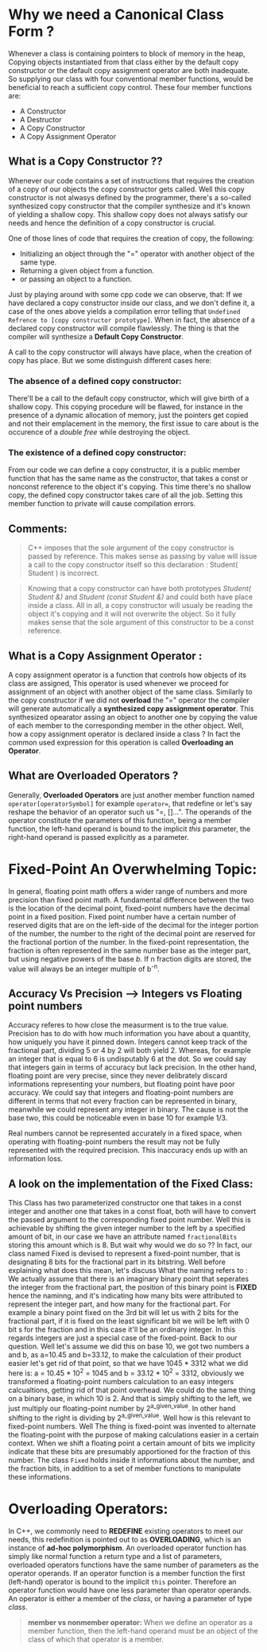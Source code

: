 # Why we need a Canonical Class Form ?
Whenever a class is containing pointers to block of memory in the heap, Copying objects instantiated from that class either by the default copy constructor or the default copy assignment operator are both inadequate. So supplying our class with four conventional member functions, would be beneficial to reach a sufficient copy control. These four member functions are:
* A Constructor 
* A Destructor
* A Copy Constructor
* A Copy Assignment Operator

## What is a Copy Constructor ??

Whenever our code contains a set of instructions that requires the creation of a copy of our objects the copy constructor gets called. Well this copy constructor is not alwasys defined by the programmer, there's a so-called synthesized copy constructor that the compiler synthesize and it's known of yielding a shallow copy. This shallow copy does not always satisfy our needs and hence the definition of a copy constructor is crucial.

One of those lines of code that requires the creation of copy, the following:
* Initializing an object through the "=" operator with another object of the same type.
* Returning a given object from a function.
* or passing an object to a function.

Just by playing around with some cpp code we can observe, that: 
If we have declared a copy constructor inside our class, and we don't define it, a case of the ones above yields a compilation error telling that `Undefined Refrence to [copy constructor prototype]`. When in fact, the absence of a declared copy constructor will compile flawlessly. The thing is that the compiler will synthesize a **Default Copy Constructor**. 

A call to the copy constructor will always have place, when the creation of copy has place. But we some distinguish different cases here:
### The absence of a defined copy constructor:
There'll be a call to the default copy constructor, which will give birth of a shallow copy. This copying procedure will be flawed, for instance in the presence of a dynamic allocation of memory, just the pointers get copied and not their emplacement in the memory, the first issue to care about is the occurence of a *double free* while destroying the object.
### The existence of a defined copy constructor:
From our code we can define a copy constructor, it is a public member function that has the same name as the constructor, that takes a const or nonconst reference to the object it's copying. This time there's no shallow copy, the defined copy constructor takes care of all the job. Setting this member function to private will cause compilation errors.

## Comments:
> C++ imposes that the sole argument of the copy constructor is passed by reference. This makes sense as passing by value will issue a call to the copy constructor itself so this declaration : Student( Student ) is incorrect.

> Knowing that a copy constructor can have both prototypes *Student( Student &)* and *Student (const Student &)* and could both have place inside a class. All in all, a copy constructor will usualy be reading the object it's copying and it will not overwrite the object. So it fully makes sense that the sole argument of this constructor to be a const reference.

## What is a Copy Assignment Operator : 
A copy assignment operator is a function that controls how objects of its class are assigned, This operator is used whenever we proceed for assignment of an object with another object of the same class. Similarly to the copy constructor if we did not **overload** the "=" operator the compiler will generate automatically a **synthesized copy assignment operator**. This synthesized opearator assing an object to another one by copying the value of each member to the corresponding member in the other object. Well, how a copy assignment operator is declared inside a class ? In fact the common used 
expression for this operation is called **Overloading an Operator**. 


## What are Overloaded Operators ? 
Generally, **Overloaded Operators** are just another member function named `operator[operatorSymbol]` for example `operator=`, that redefine or let's say reshape the behavior of an operator such us "=, []...". The operands of the operator constitute the parameters of this function, being a member function, the left-hand operand is bound to the implicit *this* parameter, the right-hand operand is passed explicitly as a parameter.

# Fixed-Point An Overwhelming Topic:
In general, floating point math offers a wider range of numbers and more precision than fixed point math. A fundamental difference between the two is the location of the decimal point, fixed-point numbers have the decimal point in a fixed position.
Fixed point number have a certain number of reserved digits that are on the left-side of the decimal for the integer portion of the number, the number to the right of the decimal point are reserved for the fractional portion of the number.
In the fixed-point representation, the fraction is often represented in the same number base as the integer part, but using negative powers of the base *b*. If n fraction digits are stored, the value will always be an integer multiple of b<sup color="blue">-n</sup>. 

 ## Accuracy Vs Precision --> Integers vs Floating point numbers
Accuracy referes to how close the measurment is to the true value.
Precision has to do with how much information you have about a quantity, how uniquely you have it pinned down.
Integers cannot keep track of the fractional part, dividing 5 or 4 by 2 will both yield 2. Whereas, for example an integer that is equal to 6 is undisputably 6 at the dot.
So we could say that integers gain in terms of accuracy but lack precision.
In the other hand, floating point are very precise, since they never delibrately discard informations representing your numbers, but floating point have poor accuracy. 
We could say that integers and floating-point numbers are different in terms that not every fraction can be represented in binary, meanwhile we could represent any integer in binary. The cause is not the base two, this could be noticeable even in base 10 for example 1/3. 

Real numbers cannot be represented accurately in a fixed space, when operating with floating-point numbers the result may not be fully represented with the required precision. This inaccuracy ends up with an information loss.




## A look on the implementation of the Fixed Class:
This Class has two parameterized constructor one that takes in a const integer and another one that takes in a const float, both will have to convert the passed argument to the corresponding fixed point number. Well this is achievable by shifting the given integer number to the left by a specified amount of bit, in our case we have an attribute named `fractionalBits` storing this amount which is 8. But wait why would we do so ?? 
In fact, our class named Fixed is devised to represent a fixed-point number, that is designating 8 bits for the fractional part in its bitstring. Well before explaining what does this mean, let's discuss What the naming refers to :
We actually assume that there is an imaginary binary point that seperates the integer from the fractional part, the position of this binary point is **FIXED** hence the naminng, and it's indicating how many bits were attributed to represent the integer part, and how many for the fractional part. For example a binary point fixed on the 3rd bit will let us with 2 bits for the fractional part, if it is fixed on the least significant bit we will be left with 0 bit s for the fraction and in this case it'll be an ordinary integer. In this regards integers are just a special case of the fixed-point.
Back to our question. Well let's assume we did this on base 10, we got two numbers a and b, as a=10.45 and b=33.12, to make the calculation of their product easier let's get rid of that point, so that we have 1045 * 3312 what we did here is:
a = 10.45 * 10<sup>2</sup> = 1045 and b =  33.12 * 10<sup>2</sup> = 3312, obviously we transformed a floating-point numbers calculation to an easy integers calcualtions, getting rid of that point overhead. We could do the same thing on a binary base, in which 10 is 2. And that is simply shifting to the left, we just multiply our floating-point number by 2<sup>a_given_value</sup>. In other hand shifting to the right is dividing by 2<sup>a_given_value</sup>. Well how is this relevant to fixed-point numbers. Well The thing is fixed-point was invented to alternate the floating-point with the purpose of making calculations easier in a certain context. When we shift a floating point a certain amount of bits we implicity indicate that these bits are presumably apportioned for the fraction of this number.
The class `Fixed` holds inside it informations about the number, and the fraction bits, in addition to a set of member functions to manipulate these informations.


# Overloading Operators:
In C++, we commonly need to **REDEFINE** existing operators to meet our needs, this redefinition is pointed out to as **OVERLOADING**, which is an instance of **ad-hoc polymorphism**. An overloaded operator function has simply like normal function a return type and a list of parameters, overloaded operators functions have the same number of parameters as the operator operands. If an operator function is a member function the first (left-hand) operator is bound to the implicit `this` pointer. Therefore an operator function would have one less parameter than operator operands. An operator is either a member of the *class*, or having a parameter of type *class*.
> **member vs nonmember operator:**
> When we define an operator as a member function, then the left-hand operand must be an object of the class of which that operator is a member. 